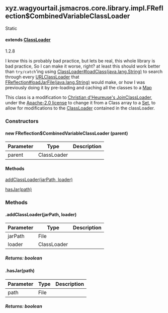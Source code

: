 

xyz.wagyourtail.jsmacros.core.library.impl.FReflection$CombinedVariableClassLoader
----------------------------------------------------------------------------------

Static
#### extends [ClassLoader](https://docs.oracle.com/javase/8/docs/api/index.html?java/lang/ClassLoader.html)

1.2.8

I know this is probably bad practice, but lets be real, this whole library is bad practice, So I can make it
worse, right? at least this should work better than `try/catch`'ing using
[ClassLoader#loadClass(java.lang.String)](https://docs.oracle.com/javase/8/docs/api/index.html?java/lang/ClassLoader.html) to search through every [URLClassLoader](https://docs.oracle.com/javase/8/docs/api/index.html?java/net/URLClassLoader.html) that
[FReflection#loadJarFile(java.lang.String)](1.9.2/xyz/wagyourtail/jsmacros/core/library/impl/FReflection.html#loadJarFile-String-) would make, or how I was previously doing it by pre-loading and caching
all the classes to a [Map](https://docs.oracle.com/javase/8/docs/api/index.html?java/util/Map.html)

This class is a modification to
[Christian d'Heureuse's JoinClassLoader](https://www.source-code.biz/snippets/java/12.htm), under the
[Apache-2.0 license](https://www.apache.org/licenses/LICENSE-2.0) to change it from a Class array to a
[Set](https://docs.oracle.com/javase/8/docs/api/index.html?java/util/Set.html), to allow for modifications to the [ClassLoader](https://docs.oracle.com/javase/8/docs/api/index.html?java/lang/ClassLoader.html) contained in the classLoader.

### Constructors

#### new FReflection$CombinedVariableClassLoader (parent)

| Parameter | Type | Description |
|---|---|---|
| parent | ClassLoader |  |



#### Methods

[addClassLoader(jarPath, loader)](#addClassLoader-File-ClassLoader-)


[hasJar(path)](#hasJar-File-)



### Methods

#### .addClassLoader(jarPath, loader)

| Parameter | Type | Description |
|---|---|---|
| jarPath | File |  |
| loader | ClassLoader |  |

##### Returns: boolean



#### .hasJar(path)

| Parameter | Type | Description |
|---|---|---|
| path | File |  |

##### Returns: boolean




